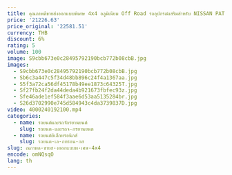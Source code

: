 ```yaml
---
title: คุณภาพดีขายส่งออกแบบพิเศษ 4x4 อลูมิเนียม Off Road รถอุปกรณ์เสริมสําหรับ NISSAN PATHFINDER การรักษาความปลอดภัยขั้นตอนด้านข้าง
price: '21226.63'
price_original: '22581.51'
currency: THB
discount: 6%
rating: 5
volume: 100
image: S9cbb673e0c28495792190bcb772b08cbB.jpg
images:
  - S9cbb673e0c28495792190bcb772b08cbB.jpg
  - Sb6c3a447c5f34d48bb896c24f4a1367aa.jpg
  - S5f3a72ca56df45178b49ee1873c64325T.jpg
  - Sf27fb24f2da44deda4b921673fbfec93z.jpg
  - Sfe46ade1ef584f3aae6d53aa5135284br.jpg
  - S26d3702990e745d584943c4da3739837D.jpg
video: 4000240192100.mp4
categories:
  - name: รถยนต์และรถจักรยานยนต์
    slug: รถยนต-และรถจ-กรยานยนต
  - name: รถยนต์อิเล็กทรอนิกส์
    slug: รถยนต-เล-กทรอน-กส
slug: ณภาพด-ขายส-งออกแบบพ-เศษ-4x4
encode: omNQsqO
lang: th
---
```

  